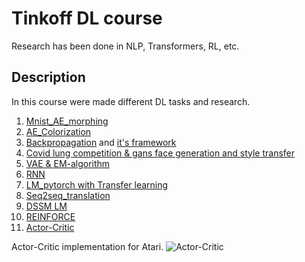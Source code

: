 # Tinkoff DL course
Research has been done in NLP, Transformers, RL, etc.

## Description
In this course were made different DL tasks and research.

1. [Mnist_AE_morphing](https://github.com/v-mk-s/tinkoff-DL-course/blob/master/1-DL%20course/1/o1_1%20hw_mnist_AE_morphing%20(Tinkoff%20DL).ipynb)
2. [AE_Colorization](https://github.com/v-mk-s/tinkoff-DL-course/blob/master/1-DL%20course/2/o2_1%20hw_AE_colorization%20(Tinkoff%20DL).ipynb)
3. [Backpropagation](https://github.com/v-mk-s/tinkoff-DL-course/blob/master/1-DL%20course/3/hw_backprop.ipynb) and [it's framework](https://github.com/v-mk-s/tinkoff-DL-course/blob/master/1-DL%20course/3/hw_framework.ipynb)
6. [Covid lung competition & gans face generation and style transfer](https://github.com/v-mk-s/tinkoff-DL-course/tree/master/1-DL%20course/6%20lungs)
7. [VAE & EM-algorithm](https://github.com/v-mk-s/tinkoff-DL-course/blob/master/1-DL%20course/7/o7_1%20vae_em.ipynb)
9. [RNN](https://github.com/v-mk-s/tinkoff-DL-course/blob/master/1-DL%20course/9/o9_1%20RNN%20v1.ipynb)
10. [LM_pytorch with Transfer learning](https://github.com/v-mk-s/tinkoff-DL-course/tree/master/1-DL%20course/10)
11. [Seq2seq_translation](https://github.com/v-mk-s/tinkoff-DL-course/blob/master/1-DL%20course/11/o11_1%20seq2seq_translation.ipynb)
12. [DSSM LM](https://github.com/v-mk-s/tinkoff-DL-course/blob/master/1-DL%20course/12/o12_1%20DSSM.ipynb)
13. [REINFORCE](https://github.com/v-mk-s/tinkoff-DL-course/blob/master/1-DL%20course/13/o13_1%20Reinforce.ipynb)
14. [Actor-Critic](https://github.com/v-mk-s/tinkoff-DL-course/blob/master/1-DL%20course/14/o14_1%20actor-critic.ipynb)

Actor-Critic implementation for Atari.
![Actor-Critic](https://user-images.githubusercontent.com/32800793/155899453-cf738066-5356-4358-a4dd-032204ce8c01.png)
